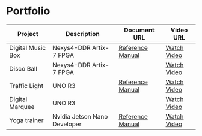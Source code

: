 # Portfolio

| Project             | Description                          | Document URL                                                                 | Video URL                          |
|---------------------|--------------------------------------|-----------------------------------------------------------------------------|------------------------------------|
| Digital Music Box   | Nexys4-DDR Artix-7 FPGA              | [Reference Manual](https://digilent.com/reference/programmable-logic/nexys-4-ddr/reference-manual) | [Watch Video](https://youtu.be/M_3JhIgGGY0) |
| Disco Ball | Nexys4-DDR Artix-7 FPGA                                 |                                                                             | [Watch Video](https://youtu.be/3R9ThyL2Wus) |
| Traffic Light | UNO R3                                | [Reference Manual](https://docs.arduino.cc/hardware/uno-rev3/#tech-specs)                                                                            | [Watch Video](https://youtu.be/Oyadxs8KJjE) |
| Digital Marquee | UNO R3                                  |                                                                             | [Watch Video](https://youtu.be/Yr18b617jNA) |
| Yoga trainer |  Nvidia Jetson Nano Developer                              | [Reference Manual](https://developer.nvidia.com/embedded/jetson-nano)                                                                           | [Watch Video](https://youtu.be/EgQG9RZk-6Q) |
